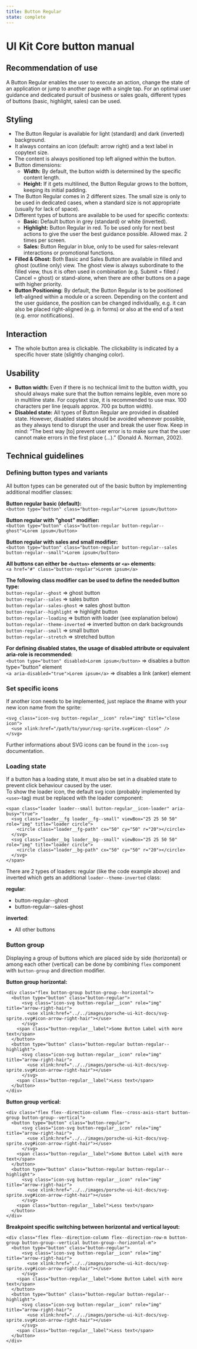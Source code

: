 ```yaml
---
title: Button Regular
state: complete
---
```


# UI Kit Core button manual

## Recommendation of use
A Button Regular enables the user to execute an action, change the state of an application or jump to another page with a single tap. For an optimal user guidance and dedicated pursuit of business or sales goals, different types of buttons (basic, highlight, sales) can be used.

## Styling
- The Button Regular is available for light (standard) and dark (inverted) background.
- It always contains an icon (default: arrow right) and a text label in copytext size. 
- The content is always positioned top left aligned within the button. 
- Button dimensions:
  - __Width:__ By default, the button width is determined by the specific content length.
  - __Height:__ If it gets multilined, the Button Regular grows to the bottom, keeping its initial padding.
- The Button Regular comes in 2 different sizes. The small size is only to be used in dedicated cases, when a standard size is not appropriate (usually for lack of space).
- Different types of buttons are available to be used for specific contexts:
  - __Basic:__ Default button in grey (standard) or white (inverted). 
  - __Highlight:__ Button Regular in red. To be used only for next best actions to give the user the best guidance possible. Allowed max. 2 times per screen.
  - __Sales:__ Button Regular in blue, only to be used for sales-relevant interactions or promotional functions.
- __Filled & Ghost:__ Both Basic and Sales Button are available in filled and ghost (outline only) view. The ghost view is always subordinate to the filled view, thus it is often used in combination (e.g. Submit = filled / Cancel = ghost) or stand-alone, when there are other buttons on a page with higher priority.
- __Button Positioning:__ By default, the Button Regular is to be positioned left-aligned within a module or a screen. Depending on the content and the user guidance, the position can be changed individually, e.g. it can also be placed right-aligned (e.g. in forms) or also at the end of a text (e.g. error notifications). 

## Interaction
- The whole button area is clickable. The clickability is indicated by a specific hover state (slightly changing color).

## Usability
- __Button width:__ Even if there is no technical limit to the button width, you should always make sure that the button remains legible, even more so in multiline state. For copytext size, it is recommended to use max. 100 characters per line (equals approx. 700 px button width).
- __Disabled state:__ All types of Button Regular are provided in disabled state. However, disabled states should be avoided whenever possible, as they always tend to disrupt the user and break the user flow. Keep in mind: “The best way [to] prevent user error is to make sure that the user cannot make errors in the first place (…).” (Donald A. Norman, 2002).

## Technical guidelines

### Defining button types and variants
All button types can be generated out of the basic button by implementing additional modifier classes:

__Button regular basic (default):__  
`<button type="button" class="button-regular">Lorem ipsum</button>`  

__Button regular with "ghost" modifier:__  
`<button type="button" class="button-regular button-regular--ghost">Lorem ipsum</button>` 

__Button regular with sales and small modifier:__  
`<button type="button" class="button-regular button-regular--sales button-regular--small">Lorem ipsum</button>`  

__All buttons can either be `<button>` elements or `<a>` elements:__  
`<a href="#" class="button-regular">Lorem ipsum</a>`

__The following class modifier can be used to define the needed button type:__  
`button-regular--ghost` => ghost button  
`button-regular--sales` => sales button  
`button-regular--sales-ghost` => sales ghost button  
`button-regular--highlight` => highlight button  
`button-regular--loading` => button with loader (see explanation below)  
`button-regular--theme-inverted` => inverted button on dark backgrounds  
`button-regular--small` => small button  
`button-regular--stretch` => stretched button  

__For defining disabled states, the usage of disabled attribute or equivalent aria-role is recommended:__  
`<button type="button" disabled>Lorem ipsum</button>` => disables a button type="button" element  
`<a aria-disabled="true">Lorem ipsum</a>` => disables a link (anker) element  

### Set specific icons
If another icon needs to be implemented, just replace the #name with your new icon name from the sprite:  

```
<svg class="icon-svg button-regular__icon" role="img" title="close icon">
  <use xlink:href="/path/to/your/svg-sprite.svg#icon-close" />
</svg>
``` 

Further informations about SVG icons can be found in the `icon-svg` documentation.  

### Loading state
If a button has a loading state, it must also be set in a disabled state to prevent click behaviour caused by the user.  
To show the loader icon, the default svg icon (probably implemented by `<use>`-tag) must be replaced with the loader component:  

```
<span class="loader loader--small button-regular__icon-loader" aria-busy="true">
  <svg class="loader__fg loader__fg--small" viewBox="25 25 50 50" role="img" title="loader circle">
    <circle class="loader__fg-path" cx="50" cy="50" r="20"></circle>
  </svg>
  <svg class="loader__bg loader__bg--small" viewBox="25 25 50 50" role="img" title="loader circle">
    <circle class="loader__bg-path" cx="50" cy="50" r="20"></circle>
  </svg>
</span>
```

There are 2 types of loaders: regular (like the code example above) and inverted which gets an additional `loader--theme-inverted` class:  

__regular__:
- button-regular--ghost
- button-regular--sales-ghost

__inverted__:
- All other buttons


### Button group
Displaying a group of buttons which are placed side by side (horizontal) or among each other (vertical) can be done by combining `flex` component with `button-group` and direction modifier.

__Button group horizontal:__  
```
<div class="flex button-group button-group--horizontal">
  <button type="button" class="button-regular">
      <svg class="icon-svg button-regular__icon" role="img" title="arrow-right-hair">
        <use xlink:href="../../images/porsche-ui-kit-docs/svg-sprite.svg#icon-arrow-right-hair"></use>
      </svg>
    <span class="button-regular__label">Some Button Label with more text</span>
  </button>
  <button type="button" class="button-regular button-regular--highlight">
      <svg class="icon-svg button-regular__icon" role="img" title="arrow-right-hair">
        <use xlink:href="../../images/porsche-ui-kit-docs/svg-sprite.svg#icon-arrow-right-hair"></use>
      </svg>
    <span class="button-regular__label">Less text</span>
  </button>
</div>
```

__Button group vertical:__  
```
<div class="flex flex--direction-column flex--cross-axis-start button-group button-group--vertical">
  <button type="button" class="button-regular">
      <svg class="icon-svg button-regular__icon" role="img" title="arrow-right-hair">
        <use xlink:href="../../images/porsche-ui-kit-docs/svg-sprite.svg#icon-arrow-right-hair"></use>
      </svg>
    <span class="button-regular__label">Some Button Label with more text</span>
  </button>
  <button type="button" class="button-regular button-regular--highlight">
      <svg class="icon-svg button-regular__icon" role="img" title="arrow-right-hair">
        <use xlink:href="../../images/porsche-ui-kit-docs/svg-sprite.svg#icon-arrow-right-hair"></use>
      </svg>
    <span class="button-regular__label">Less text</span>
  </button>
</div>
```

__Breakpoint specific switching between horizontal and vertical layout:__  
```
<div class="flex flex--direction-column flex--direction-row-m button-group button-group--vertical button-group--horizontal-m">
  <button type="button" class="button-regular">
      <svg class="icon-svg button-regular__icon" role="img" title="arrow-right-hair">
        <use xlink:href="../../images/porsche-ui-kit-docs/svg-sprite.svg#icon-arrow-right-hair"></use>
      </svg>
    <span class="button-regular__label">Some Button Label with more text</span>
  </button>
  <button type="button" class="button-regular button-regular--highlight">
      <svg class="icon-svg button-regular__icon" role="img" title="arrow-right-hair">
        <use xlink:href="../../images/porsche-ui-kit-docs/svg-sprite.svg#icon-arrow-right-hair"></use>
      </svg>
    <span class="button-regular__label">Less text</span>
  </button>
</div>
```

